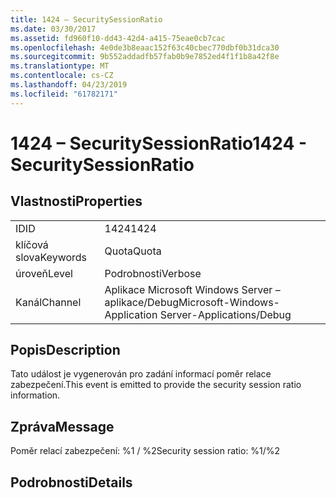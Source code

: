 ```yaml
---
title: 1424 – SecuritySessionRatio
ms.date: 03/30/2017
ms.assetid: fd960f10-dd43-42d4-a415-75eae0cb7cac
ms.openlocfilehash: 4e0de3b8eaac152f63c40cbec770dbf0b31dca30
ms.sourcegitcommit: 9b552addadfb57fab0b9e7852ed4f1f1b8a42f8e
ms.translationtype: MT
ms.contentlocale: cs-CZ
ms.lasthandoff: 04/23/2019
ms.locfileid: "61782171"
---
```

# <a name="1424---securitysessionratio"></a><span data-ttu-id="90b4a-102">1424 – SecuritySessionRatio</span><span class="sxs-lookup"><span data-stu-id="90b4a-102">1424 - SecuritySessionRatio</span></span>
## <a name="properties"></a><span data-ttu-id="90b4a-103">Vlastnosti</span><span class="sxs-lookup"><span data-stu-id="90b4a-103">Properties</span></span>  
  
|||  
|-|-|  
|<span data-ttu-id="90b4a-104">ID</span><span class="sxs-lookup"><span data-stu-id="90b4a-104">ID</span></span>|<span data-ttu-id="90b4a-105">1424</span><span class="sxs-lookup"><span data-stu-id="90b4a-105">1424</span></span>|  
|<span data-ttu-id="90b4a-106">klíčová slova</span><span class="sxs-lookup"><span data-stu-id="90b4a-106">Keywords</span></span>|<span data-ttu-id="90b4a-107">Quota</span><span class="sxs-lookup"><span data-stu-id="90b4a-107">Quota</span></span>|  
|<span data-ttu-id="90b4a-108">úroveň</span><span class="sxs-lookup"><span data-stu-id="90b4a-108">Level</span></span>|<span data-ttu-id="90b4a-109">Podrobnosti</span><span class="sxs-lookup"><span data-stu-id="90b4a-109">Verbose</span></span>|  
|<span data-ttu-id="90b4a-110">Kanál</span><span class="sxs-lookup"><span data-stu-id="90b4a-110">Channel</span></span>|<span data-ttu-id="90b4a-111">Aplikace Microsoft Windows Server – aplikace/Debug</span><span class="sxs-lookup"><span data-stu-id="90b4a-111">Microsoft-Windows-Application Server-Applications/Debug</span></span>|  
  
## <a name="description"></a><span data-ttu-id="90b4a-112">Popis</span><span class="sxs-lookup"><span data-stu-id="90b4a-112">Description</span></span>  
 <span data-ttu-id="90b4a-113">Tato událost je vygenerován pro zadání informací poměr relace zabezpečení.</span><span class="sxs-lookup"><span data-stu-id="90b4a-113">This event is emitted to provide the security session ratio information.</span></span>  
  
## <a name="message"></a><span data-ttu-id="90b4a-114">Zpráva</span><span class="sxs-lookup"><span data-stu-id="90b4a-114">Message</span></span>  
 <span data-ttu-id="90b4a-115">Poměr relací zabezpečení: %1 / %2</span><span class="sxs-lookup"><span data-stu-id="90b4a-115">Security session ratio: %1/%2</span></span>  
  
## <a name="details"></a><span data-ttu-id="90b4a-116">Podrobnosti</span><span class="sxs-lookup"><span data-stu-id="90b4a-116">Details</span></span>
